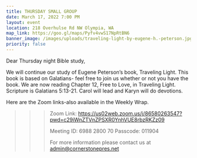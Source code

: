 ```yaml
---
title: THURSDAY SMALL GROUP
date: March 17, 2022 7:00 PM
layout: event
location: 218 Overhulse Rd NW Olympia, WA
map_link: https://goo.gl/maps/Pyfv4vwS17NpRtBN6
banner_image: /images/uploads/traveling-light-by-eugene-h.-peterson.jpg
priority: false
---
```

Dear Thursday night Bible study,

We will continue our study of Eugene Peterson’s book, Traveling Light. This book is based on Galatians- feel free to join us whether or not you have the book. We are now reading Chapter 12, Free to Love, in Traveling Light. Scripture is Galatians 5:13-21. Carol will lead and Karyn will do devotions.

Here are the Zoom links-also available in the Weekly Wrap.

<!--\\\\\\\\\\\\[if !supportLineBreakNewLine]-->

<!--\\\\\\\\\\\\[endif]-->

<!--EndFragment-->

> > > Zoom Link: <https://us02web.zoom.us/j/86580263547?pwd=c29iWnZTVnZPSXR0YnhVUE8rbzRKZz09>
> > >
> > > Meeting ID: 6988 2800 70
> > > Passcode: 011904
> > >
> > > For more information please contact us at admin@cornerstonepres.net